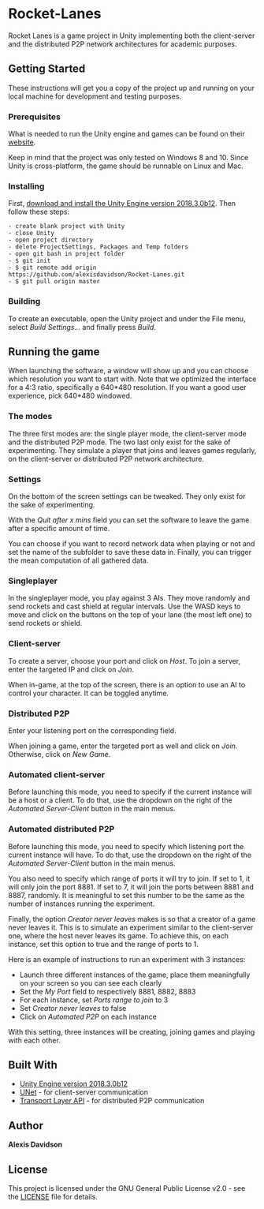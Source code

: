 # Rocket-Lanes

Rocket Lanes is a game project in Unity implementing both the client-server and the distributed P2P network architectures for academic purposes.

## Getting Started

These instructions will get you a copy of the project up and running on your local machine for development and testing purposes. 

### Prerequisites
What is needed to run the Unity engine and games can be found on their [website](https://unity3d.com/unity/system-requirements).

Keep in mind that the project was only tested on Windows 8 and 10. Since Unity is cross-platform, the game should be runnable on Linux and Mac.


### Installing

First, [download and install the Unity Engine version 2018.3.0b12](https://unity3d.com/get-unity/download/archive).
Then follow these steps:

```
- create blank project with Unity
- close Unity
- open project directory
- delete ProjectSettings, Packages and Temp folders
- open git bash in project folder
- $ git init
- $ git remote add origin
https://github.com/alexisdavidson/Rocket-Lanes.git
- $ git pull origin master
```

### Building

To create an executable, open the Unity project and under the File menu, select *Build Settings...* and finally press *Build*.

## Running the game

When launching the software, a window will show up and you can choose which resolution you want to start with. 
Note that we optimized the interface for a 4:3 ratio, specifically a 640\*480 resolution. 
If you want a good user experience, pick 640\*480 windowed.



### The modes

The three first modes are: the single player mode, the client-server mode and the
distributed P2P mode. The two last only exist for the sake of experimenting. They
simulate a player that joins and leaves games regularly, on the client-server or distributed
P2P network architecture.

### Settings

On the bottom of the screen settings can be tweaked. They only exist for the sake of experimenting.


With the *Quit after x mins* field you can set the software to leave the game after a specific
amount of time.

You can choose if you want to record network data when playing or not and set the name
of the subfolder to save these data in. Finally, you can trigger the mean computation of all
gathered data.

### Singleplayer
In the singleplayer mode, you play against 3 AIs. They move randomly and
send rockets and cast shield at regular intervals. Use the WASD keys to move and click on 
the buttons on the top of your lane (the most left one) to send rockets or shield.


### Client-server
To create a server, choose your port and click on *Host*. 
To join a server, enter the targeted IP and click on *Join*.

When in-game, at the top of the screen, there is an option to use an AI to control your character. 
It can be toggled anytime.


### Distributed P2P
Enter your listening port on the corresponding field. 

When joining a game, enter the targeted port as well and click on *Join*. 
Otherwise, click on *New Game*.


### Automated client-server
Before launching this mode, you need to specify if the current instance will be a host or a client.
To do that, use the dropdown on the right of the *Automated Server-Client* button in the main menus.


### Automated distributed P2P
Before launching this mode, you need to specify which listening port the current instance will have.
To do that, use the dropdown on the right of the *Automated Server-Client* button in the main menus.

You also need to specify which range of ports it will try to join. If set to 1, it will only join the port 8881. 
If set to 7, it will join the ports between 8881 and 8887, randomly. 
It is meaningful to set this number to be the same as the number of instances running the experiment.

Finally, the option *Creator never leaves* makes is so that a creator of a game never leaves it. 
This is to simulate an experiment similar to the client-server one, where the host never leaves its game. 
To achieve this, on each instance, set this option to true and the range of ports to 1.

Here is an example of instructions to run an experiment with 3 instances:

* Launch three different instances of the game, place them meaningfully on your screen so you can see each clearly
* Set the *My Port* field to respectively 8881, 8882, 8883
* For each instance, set *Ports range to join* to 3
* Set *Creator never leaves* to false
* Click on *Automated P2P* on each instance

With this setting, three instances will be creating, joining games and playing with each other.



## Built With

* [Unity Engine version 2018.3.0b12](https://unity3d.com/get-unity/download/archive)
* [UNet](https://docs.unity3d.com/Manual/UNet.html) - for client-server communication
* [Transport Layer API](https://docs.unity3d.com/Manual/UNetUsingTransport.html) - for distributed P2P communication

## Author

**Alexis Davidson**

## License

This project is licensed under the GNU General Public License v2.0 - see the [LICENSE](LICENSE) file for details.

